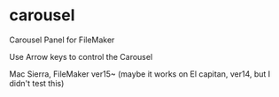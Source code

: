 # carousel
Carousel Panel for FileMaker

Use Arrow keys to control the Carousel

Mac Sierra, FileMaker ver15~
(maybe it works on El capitan, ver14, but I didn't test this)

